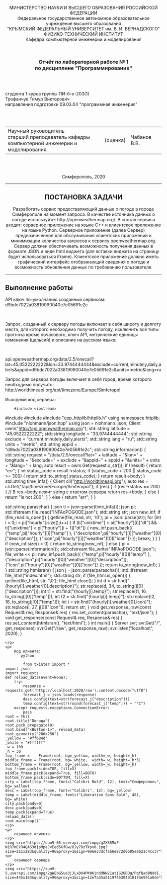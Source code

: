 <p align="center">МИНИСТЕРСТВО НАУКИ  И ВЫСШЕГО ОБРАЗОВАНИЯ РОССИЙСКОЙ ФЕДЕРАЦИИ<br>
Федеральное государственное автономное образовательное учреждение высшего образования<br>
"КРЫМСКИЙ ФЕДЕРАЛЬНЫЙ УНИВЕРСИТЕТ им. В. И. ВЕРНАДСКОГО"<br>
ФИЗИКО-ТЕХНИЧЕСКИЙ ИНСТИТУТ<br>
Кафедра компьютерной инженерии и моделирования</p>
<br>
<h3 align="center">Отчёт по лабораторной работе № 1<br> по дисциплине "Программирование"</h3>
<br><br>
<p>студента 1 курса группы ПИ-б-о-203(1)<br>
Трофанчук Тимур Викторович<br>
направления подготовки 09.03.04 "программная инженерия"</p>
<br><br>
<table>
<tr><td>Научный руководитель<br> старший преподаватель кафедры<br> компьютерной инженерии и моделирования</td>
<td>(оценка)</td>
<td>Чабанов В.В.</td>
</tr>
</table>
<br><br>
<p align="center">Симферополь, 2020</p>
<hr>
<h2 align="center">
	ПОСТАНОВКА ЗАДАЧИ
</h2>
<p align="center">Разработать сервис предоставляющий данные о погоде в городе Симферополе на момент запроса.  В качестве источника данных о погоде используйте: http://openweathermap.org/. В состав сервиса входит: серверное приложение на языке С++ и клиентское приложение на языке Python.
Серверное приложение (далее Сервер) предназначенное для обслуживания клиентских приложений и минимизации количества запросов к сервису openweathermap.org. Сервер должен обеспечивать возможность получения данных в формате JSON и виде html виджета (для вставки виджета на страницу будет использоваться iframe).
Клиентское приложение должно иметь графический интерфейс отображающий сведения о погоде и возможность обновления данных по требованию пользователя.</p>
<hr>
<h2>
	Выполнение работы
</h2>
<p>API ключ по-умолчанию созданный сервисом:<br>d9bdc7022a03819090040e7e05691e2c</p>
<br>
<p>
Запрос, созданный к серверу погоды включает в себя широту и долготу места, для которого необходимо получить погоду, исключить все типы прогноза кроме почасового, ключ API, метрические единицы изменения (цельсий) и описание на русском языке:
</p>
<br><p>
	api.openweathermap.org/data/2.5/onecall?lat=45.0522222222&lon=33.9744444444&exclude=current,minutely,daily,alerts&appid=d9bdc7022a03819090040e7e05691e2c&units=metric&lang=ru
</p>
<p>
	Запрос для сервера погоды включает в себя город, время которого необходимо получить:<br>http://worldtimeapi.org/api/timezone/Europe/Simferopol
</p>
<p>
	Исходный код сервера:
```


		#include <iostream>
#include <fstream>
#include <string>
#include "cpp_httplib/httplib.h"
using namespace httplib;
#include "nlohmann/json.hpp"
using json = nlohmann::json;
Client owm("http://api.openweathermap.org");
std::string latitude = "45.0522222222";
std::string longitude = "33.9744444444";
std::string exclude = "current,minutely,daily,alerts";
std::string lang = "ru";
std::string units = "metric";
std::string appid = "d9bdc7022a03819090040e7e05691e2c";
std::string informarion() {
	std::string request = "/data/2.5/onecall?lat=" + latitude + "&lon=" + longitude +
		"&exclude=" + exclude + "&appid=" + appid + "&units=" + units + "&lang=" + lang;
	auto result = owm.Get(request.c_str());
	if (!result) {
		return "err";
	}
	int status_code = result->status;
	if (status_code < 200 || status_code >= 300) {
		return std::to_string( status_code);
	}
	return result->body;
}
std::string time_infa() {
	Client cli("http://worldtimeapi.org");
	auto res = cli.Get("/api/timezone/Europe/Simferopol");
	if (res)
	{
		if (res->status == 200) {
			// В res->body лежит string с ответом сервера
			return res->body;
		}
		else {
			return "is not 200";
		}
	}
	else
	{
		return "err";
	}
}

std::string parascha() {
	json ti = json::parse(time_infa());
	json pi;
	std::ifstream file_read("INFAoPOGODE.json");
	std::string str;
	json new_inf;
	if (file_read.is_open()) {
		getline(file_read, str, '\0');
		pi = json::parse(str);
		for (int i = 0;i < pi["hourly"].size();i++) {
			if (ti["unixtime"] > pi["hourly"][i]["dt"] && ti["unixtime"] < pi["hourly"][i + 1]["dt"])
			{
				new_inf.push_back({
					{"temp",pi["hourly"][i]["temp"] },
					{"description",pi["hourly"][i]["weather"][0]["description"]},
					{"icon",pi["hourly"][i]["weather"][0]["icon"]}
					});
				break;
			}
		}
	}
	if (new_inf.size() > 0) {
		return to_string(new_inf);
	}
	else
	{
		pi = json::parse(informarion());
		std::ofstream file_write("INFAoPOGODE.json");
		file_write << pi;
		new_inf.push_back({
					{"temp",pi["hourly"][0]["temp"] },
					{"description",pi["hourly"][0]["weather"][0]["description"]},
					{"icon",pi["hourly"][0]["weather"][0]["icon"]}
			});
		return to_string(new_inf);
	}
}
std::string htmlsran() {
	json j = json::parse(parascha());
	std::ifstream file_html("index.html");
	std::string str;
	if (file_html.is_open()) {
		getline(file_html, str, '\0');
		file_html.close();
	}
	int d = str.find("{hourly[i].weather[0].description}");
	str.replace(d, 34, to_string(j[0]["description"]));
	int t1 = str.find("{hourly[i].temp}");
	str.replace(t1, 16, to_string(j[0]["temp"]));
	int t2 = str.find("{hourly[i].temp}");
	str.replace(t2, 16, to_string(j[0]["temp"]));
	int i = str.find("{hourly[i].weather[0].icon}");
	str.replace(i, 27, j[0]["icon"]);
	return str;
}
void get_response_raw(const Request& req, Response& res) {
	res.set_content(parascha(), "text/json");
}
void get_response(const Request& req, Response& res) {
	res.set_content(htmlsran(), "text/html");
}
int main() {
	Server svr;
	svr.Get("/", get_response);
	svr.Get("/raw", get_response_raw);
	svr.listen("localhost", 2020);
}
```
</p>
<p>
	Код клиента:
	```python

		from tkinter import *
import json
import requests
def reload_data(event=None):
	try:
		response = requests.get('http://localhost:2020/raw').content.decode("utf8")
		forecast_j = json.loads(response)
		desc.config(text=str(forecast_j["description"]))
		temp.config(text=str(round(forecast_j["temp"])) + "°C")
	except requests.exceptions.ConnectionError:
		pass
root = Tk()
root.title("Погода")
root.pack_propagate(0)
root.bind("<Button-1>", reload_data)
root.geometry("200x250")
_yellow = "#ffb84d"
_white = "#ffffff"
_w = 100
_h = 30
top_frame =    Frame(root, bg=_yellow, width=_w, height=_h)
middle_frame = Frame(root, bg=_white,  width=_w, height=_h*3)
bottom_frame = Frame(root, bg=_yellow, width=_w, height=_h)
top_frame.pack(side=TOP, fill=X)
middle_frame.pack(expand=True, fill=BOTH)
bottom_frame.pack(side=BOTTOM, fill=X)
city = Label(top_frame, font=("Calibri Bold", 12), text="Симферополь", bg=_yellow)
desc = Label(top_frame, font=("Calibri", 12), bg=_yellow)
temp = Label(middle_frame, font=("Liberation Sans Bold", 48), bg=_white)
city.pack(pady=0)
desc.pack(pady=0)
temp.pack(expand=True)
reload_data()
root.mainloop()```
</p>
<p>
	скриншот клиента
</p>
<img src="https://sun9-65.userapi.com/impg/g2XS8MqF-N1R7nEkR4QAS3djpMpaJvEed5GfGw/8Jy7DzTkpv8.jpg?size=211x283&quality=96&proxy=1&sign=9e6e33dcfab6e872d0605eab21c4cc37">
<p>
	скриншот сервера
</p>
<img src="https://sun9-5.userapi.com/impg/2gWEbG5ue3jJLxDU4PKWKjnddNN21atjG2ODOg/PqfQad8NddI.jpg?size=445x183&quality=96&proxy=1&sign=12e7a35a5119746304018174e991a0de">
